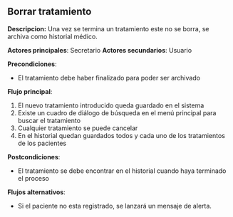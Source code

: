 ## Borrar tratamiento

**Descripcion:** Una vez se termina un tratamiento este no se borra, se archiva como historial médico.

**Actores principales**: Secretario
**Actores secundarios**: Usuario

**Precondiciones**: 

* El tratamiento debe haber finalizado para poder ser archivado

**Flujo principal**:
1. El nuevo tratamiento introducido queda guardado en el sistema
1. Existe un cuadro de diálogo de búsqueda en el menú principal para buscar el tratamiento
1. Cualquier tratamiento se puede cancelar
1. En el historial quedan guardados todos y cada uno de los tratamientos de los pacientes


**Postcondiciones**: 

* El tratamiento se debe encontrar en el historial cuando haya terminado el proceso

**Flujos alternativos**:

* Si el paciente no esta registrado, se lanzará un mensaje de alerta. 
